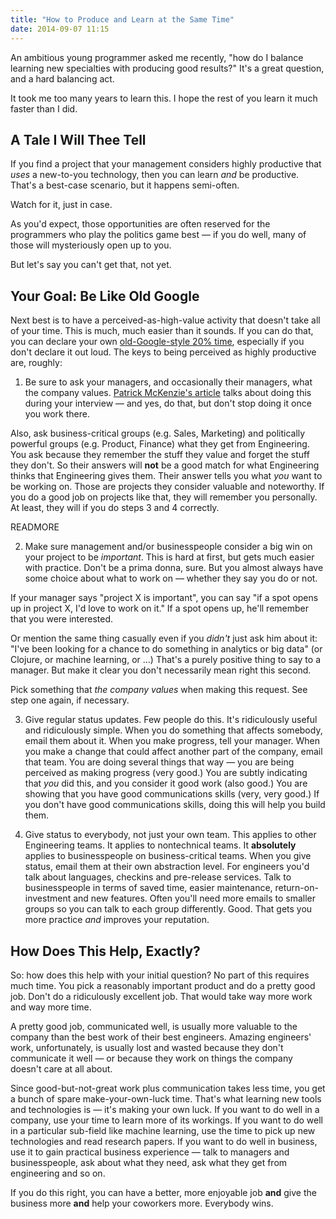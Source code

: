 ```yaml
---
title: "How to Produce and Learn at the Same Time"
date: 2014-09-07 11:15
---
```


An ambitious young programmer asked me recently, "how do I balance learning
new specialties with producing good results?" It's a great question, and a
hard balancing act.

It took me too many years to learn this. I hope the rest of you learn it much
faster than I did.

## A Tale I Will Thee Tell

If you find a project that your management considers highly productive that
<i>uses</i> a new-to-you technology, then you can learn <i>and</i> be
productive. That's a best-case scenario, but it happens semi-often.

Watch for it, just in case.

As you'd expect, those opportunities are often reserved for the programmers
who play the politics game best &mdash; if you do well, many of those will
mysteriously open up to you.

But let's say you can't get that, not yet.

## Your Goal: Be Like Old Google

Next best is to have a perceived-as-high-value activity that doesn't take all
of your time. This is much, much easier than it sounds. If you can do that,
you can declare your own <a
href="http://qz.com/116196/google-engineers-insist-20-time-is-not-dead-its-just-turned-into-120-time/">old-Google-style
20% time</a>, especially if you don't declare it out loud. The keys to being
perceived as highly productive are, roughly:

1) Be sure to ask your managers, and occasionally their managers, what the
company values. <a
href="http://www.kalzumeus.com/2012/01/23/salary-negotiation/">Patrick
McKenzie's article</a> talks about doing this during your interview &mdash; and
yes, do that, but don't stop doing it once you work there.

Also, ask business-critical groups (e.g. Sales, Marketing) and politically
powerful groups (e.g. Product, Finance) what they get from Engineering. You
ask because they remember the stuff they value and forget the stuff they
don't. So their answers will <b>not</b> be a good match for what Engineering
thinks that Engineering gives them. Their answer tells you what <i>you</i>
want to be working on. Those are projects they consider valuable and
noteworthy. If you do a good job on projects like that, they will remember you
personally. At least, they will if you do steps 3 and 4 correctly.

READMORE

2) Make sure management and/or businesspeople consider a big win on your
project to be <i>important</i>. This is hard at first, but gets much easier
with practice. Don't be a prima donna, sure. But you almost always have some
choice about what to work on &mdash; whether they say you do or not.

If your manager says "project X is important", you can say "if a spot opens up
in project X, I'd love to work on it." If a spot opens up, he'll remember
that you were interested.

Or mention the same thing casually even if you <i>didn't</i> just ask him
about it: "I've been looking for a chance to do something in analytics or big
data" (or Clojure, or machine learning, or &hellip;) That's a purely positive
thing to say to a manager. But make it clear you don't necessarily mean right
this second.

Pick something that <i>the company values</i> when making this request. See
step one again, if necessary.



3) Give regular status updates. Few people do this. It's
ridiculously useful and ridiculously simple. When you do something that
affects somebody, email them about it. When you make progress, tell your
manager. When you make a change that could affect another part of the company,
email that team. You are doing several things that way &mdash; you are being
perceived as making progress (very good.) You are subtly indicating that
<i>you</i> did this, and you consider it good work (also good.) You are
showing that you have good communications skills (very, very good.) If you
don't have good communications skills, doing this will help you build them.

4) Give status to everybody, not just your own team. This applies to other
Engineering teams. It applies to nontechnical teams. It <b>absolutely</b>
applies to businesspeople on business-critical teams. When you give status,
email them at their own abstraction level. For engineers you'd talk about
languages, checkins and pre-release services. Talk to businesspeople in terms
of saved time, easier maintenance, return-on-investment and new
features. Often you'll need more emails to smaller groups so you can talk to
each group differently. Good. That gets you more practice <i>and</i> improves
your reputation.

## How Does This Help, Exactly?

So: how does this help with your initial question? No part of this requires
much time. You pick a reasonably important product and do a pretty good
job. Don't do a ridiculously excellent job. That would take way more work and
way more time.

A pretty good job, communicated well, is usually more valuable to the company
than the best work of their best engineers. Amazing engineers' work,
unfortunately, is usually lost and wasted because they don't communicate it
well &mdash; or because they work on things the company doesn't care at all
about.

Since good-but-not-great work plus communication takes less time, you get a
bunch of spare make-your-own-luck time. That's what learning new tools and
technologies is &mdash; it's making your own luck. If you want to do well in a
company, use your time to learn more of its workings. If you want to do well
in a particular sub-field like machine learning, use the time to pick up new
technologies and read research papers. If you want to do well in business, use
it to gain practical business experience &mdash; talk to managers and
businesspeople, ask about what they need, ask what they get from engineering
and so on.

If you do this right, you can have a better, more enjoyable job <b>and</b>
give the business more <b>and</b> help your coworkers more. Everybody wins.
